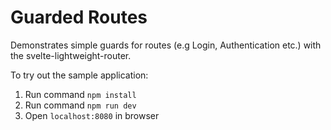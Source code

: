 # Guarded Routes
Demonstrates simple guards for routes (e.g Login, Authentication etc.) with the svelte-lightweight-router.

To try out the sample application:

1. Run command `npm install`
2. Run command `npm run dev`
3. Open `localhost:8080` in browser

